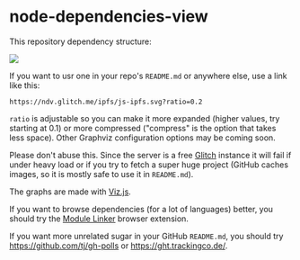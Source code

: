 # node-dependencies-view

This repository dependency structure:

![](https://ndv.glitch.me/fiatjaf/node-dependencies-view.svg?ratio=0.5)

If you want to usr one in your repo's `README.md` or anywhere else, use a link like this:

```
https://ndv.glitch.me/ipfs/js-ipfs.svg?ratio=0.2
```

`ratio` is adjustable so you can make it more expanded (higher values, try starting at 0.1) or more compressed ("compress" is the option that takes less space). Other Graphviz configuration options may be coming soon.

Please don't abuse this. Since the server is a free [Glitch](https://glitch.com/edit/#!/ndv?path=server.js:33:24) instance it will fail if under heavy load or if you try to fetch a super huge project (GitHub caches images, so it is mostly safe to use it in `README.md`).

The graphs are made with [Viz.js](http://viz-js.com/).

If you want to browse dependencies (for a lot of languages) better, you should try the [Module Linker](https://fiatjaf.alhur.es/module-linker/) browser extension.

If you want more unrelated sugar in your GitHub `README.md`, you should try https://github.com/tj/gh-polls or https://ght.trackingco.de/.
